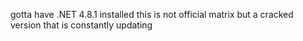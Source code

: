 gotta have .NET 4.8.1 installed
this is not official matrix but a cracked version that is constantly updating
